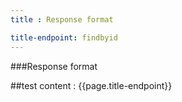 ```yaml
---
title : Response format

title-endpoint: findbyid
---
```


###Response format

##test content : {{page.title-endpoint}} 

